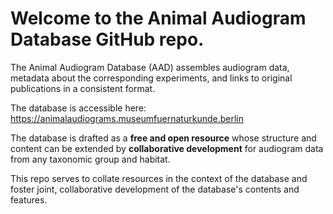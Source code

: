 # Welcome to the Animal Audiogram Database GitHub repo.
The Animal Audiogram Database (AAD) assembles audiogram data, metadata about the corresponding experiments, and links to original publications in a consistent format.

The database is accessible here: https://animalaudiograms.museumfuernaturkunde.berlin

The database is drafted as a **free and open resource** whose structure and content can be extended by **collaborative development** for audiogram data from any taxonomic group and habitat.

This repo serves to collate resources in the context of the database and foster joint, collaborative development of the database's contents and features.
